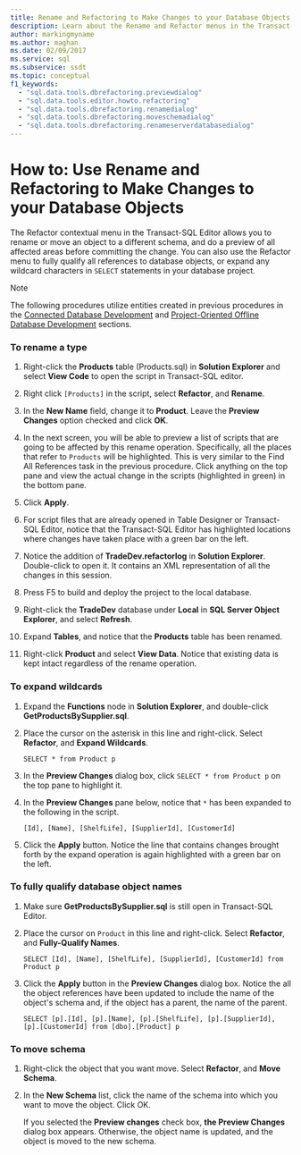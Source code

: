 ```yaml
---
title: Rename and Refactoring to Make Changes to your Database Objects
description: Learn about the Rename and Refactor menus in the Transact-SQL Editor. See how to rename types, switch object schemas, expand wildcards, and fully qualify names.
author: markingmyname
ms.author: maghan
ms.date: 02/09/2017
ms.service: sql
ms.subservice: ssdt
ms.topic: conceptual
f1_keywords:
  - "sql.data.tools.dbrefactoring.previewdialog"
  - "sql.data.tools.editor.howto.refactoring"
  - "sql.data.tools.dbrefactoring.renamedialog"
  - "sql.data.tools.dbrefactoring.moveschemadialog"
  - "sql.data.tools.dbrefactoring.renameserverdatabasedialog"
---
```


# How to: Use Rename and Refactoring to Make Changes to your Database Objects

The Refactor contextual menu in the Transact\-SQL Editor allows you to rename or move an object to a different schema, and do a preview of all affected areas before committing the change. You can also use the Refactor menu to fully qualify all references to database objects, or expand any wildcard characters in `SELECT` statements in your database project.  
  
> [!NOTE]  
> The following procedures utilize entities created in previous procedures in the [Connected Database Development](../ssdt/connected-database-development.md) and [Project-Oriented Offline Database Development](../ssdt/project-oriented-offline-database-development.md) sections.  
  
### To rename a type  
  
1.  Right-click the **Products** table (Products.sql) in **Solution Explorer** and select **View Code** to open the script in Transact\-SQL editor.  
  
2.  Right click `[Products]` in the script, select **Refactor**, and **Rename**.  
  
3.  In the **New Name** field, change it to **Product**. Leave the **Preview Changes** option checked and click **OK**.  
  
4.  In the next screen, you will be able to preview a list of scripts that are going to be affected by this rename operation. Specifically, all the places that refer to `Products` will be highlighted. This is very similar to the Find All References task in the previous procedure. Click anything on the top pane and view the actual change in the scripts (highlighted in green) in the bottom pane.  
  
5.  Click **Apply**.  
  
6.  For script files that are already opened in Table Designer or Transact\-SQL Editor, notice that the Transact\-SQL Editor has highlighted locations where changes have taken place with a green bar on the left.  
  
7.  Notice the addition of **TradeDev.refactorlog** in **Solution Explorer**. Double-click to open it. It contains an XML representation of all the changes in this session.  
  
8.  Press F5 to build and deploy the project to the local database.  
  
9. Right-click the **TradeDev** database under **Local** in **SQL Server Object Explorer**, and select **Refresh**.  
  
10. Expand **Tables**, and notice that the **Products** table has been renamed.  
  
11. Right-click **Product** and select **View Data**. Notice that existing data is kept intact regardless of the rename operation.  
  
### To expand wildcards  
  
1.  Expand the **Functions** node in **Solution Explorer**, and double-click **GetProductsBySupplier.sql**.  
  
2.  Place the cursor on the asterisk in this line and right-click. Select **Refactor**, and **Expand Wildcards**.  
  
    ```  
    SELECT * from Product p  
    ```  
  
3.  In the **Preview Changes** dialog box, click `SELECT * from Product p` on the top pane to highlight it.  
  
4.  In the **Preview Changes** pane below, notice that `*` has been expanded to the following in the script.  
  
    ```  
    [Id], [Name], [ShelfLife], [SupplierId], [CustomerId]  
    ```  
  
5.  Click the **Apply** button.  Notice the line that contains changes brought forth by the expand operation is again highlighted with a green bar on the left.  
  
### To fully qualify database object names  
  
1.  Make sure **GetProductsBySupplier.sql** is still open in Transact\-SQL Editor.  
  
2.  Place the cursor on `Product` in this line and right-click. Select **Refactor**, and **Fully-Qualify Names**.  
  
    ```  
    SELECT [Id], [Name], [ShelfLife], [SupplierId], [CustomerId] from Product p  
    ```  
  
3.  Click the **Apply** button in the **Preview Changes** dialog box.  Notice the all the object references have been updated to include the name of the object's schema and, if the object has a parent, the name of the parent.  
  
    ```  
    SELECT [p].[Id], [p].[Name], [p].[ShelfLife], [p].[SupplierId], [p].[CustomerId] from [dbo].[Product] p  
    ```  
  
### To move schema  
  
1.  Right-click the object that you want move. Select **Refactor**, and **Move Schema**.  
  
2.  In the **New Schema** list, click the name of the schema into which you want to move the object. Click OK.  
  
    If you selected the **Preview changes** check box, **the Preview Changes** dialog box appears. Otherwise, the object name is updated, and the object is moved to the new schema.  
  
